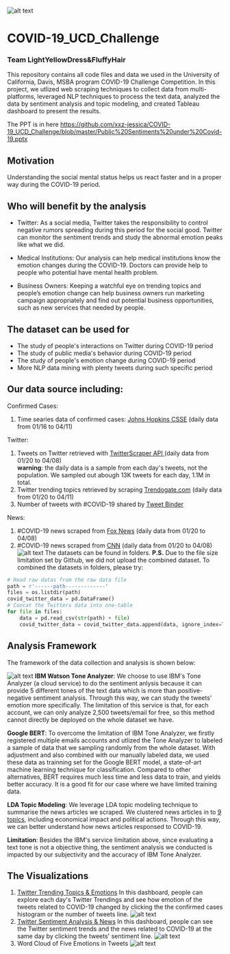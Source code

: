 ![alt text](https://harfordcountyhealth.com/wp-content/uploads/2020/01/home-banner.jpg "COVID-19 Banner")
# COVID-19_UCD_Challenge
### Team LightYellowDress&amp;FluffyHair 
This repository contains all code files and data we used in the University of California, Davis, MSBA program COVID-19 Challenge Competition. In this project, we utlized web scraping techniques to collect data from multi-platforms, leveraged NLP techniques to process the text data, analyzed the data by sentiment analysis and topic modeling, and created Tableau dashboard to present the results. 

The PPT is in here https://github.com/xxz-jessica/COVID-19_UCD_Challenge/blob/master/Public%20Sentiments%20under%20Covid-19.pptx

## Motivation
Understanding the social mental status helps us react faster and in a proper way during the COVID-19 period.

## Who will benefit by the analysis
- Twitter: As a social media, Twitter takes the responsibility to control negative rumors spreading during this period for the social good. Twitter can monitor the sentiment trends and study the abnormal emotion peaks like what we did. 

- Medical Institutions: Our analysis can help medical institutions know the emotion changes during the COVID-19. Doctors can provide help to people who potential have mental health problem.

- Business Owners: Keeping a watchful eye on trending topics and people’s emotion change can help business owners run marketing campaign appropriately and find out potential business opportunities, such as new services that needed by people. 

## The dataset can be used for 
- The study of people's interactions on Twitter during COVID-19 period
- The study of public media's behavior during COVID-19 period
- The study of people's emotion change during COVID-19 period
- More NLP data mining with plenty tweets during such specific period

## Our data source including:

Confirmed Cases:
1. Time searies data of confirmed cases: [Johns Hopkins CSSE](https://github.com/CSSEGISandData/COVID-19) (daily data from 01/16 to 04/11)

Twitter:
1. Tweets on Twitter retrieved with [TwitterScraper API ](https://github.com/taspinar/twitterscraper) (daily data from 01/20 to 04/08)\
  **warning**: the daily data is a sample from each day's tweets, not the population. We sampled out abough 13K tweets for each day, 1.1M in total.
2. Twitter trending topics retrieved by scraping [Trendogate.com](https://trendogate.com) (daily data from 01/20 to 04/11)
3. Number of tweets with #COVID-19 shared by [Tweet Binder](https://www.tweetbinder.com/blog/covid-19-coronavirus-twitter/) 

News:
1. #COVID-19 news scraped from [Fox News](https://www.foxnews.com/) (daily data from 01/20 to 04/08)
2. #COVID-19 news scraped from [CNN](https://www.cnn.com/) (daily data from 01/20 to 04/08)
![alt text](https://github.com/xxz-jessica/COVID-19_UCD_Challenge/blob/master/data_description.JPG)
The datasets can be found in folders. **P.S.** Due to the file size limitation set by Github, we did not upload the combined dataset. To combined the datasets in folders, please try:
```python
# Read raw datas from the raw data file
path = r'------path-------------'
files = os.listdir(path)
covid_twitter_data = pd.DataFrame()
# Concat the Twitters data into one-table
for file in files:
    data = pd.read_csv(str(path) + file)
    covid_twitter_data = covid_twitter_data.append(data, ignore_index=True)
```

## Analysis Framework
The framework of the data collection and analysis is shown below: 

![alt text](https://github.com/xxz-jessica/COVID-19_UCD_Challenge/blob/master/framework.JPG)
**IBM Watson Tone Analyzer**: We choose to use IBM's Tone Analyzer (a cloud service) to do the sentiment anlysis because it can provide 5 different tones of the text data which is more than positive-negative sentiment analysis. Through this way, we can study the tweets' emotion more specifically. The limitation of this service is that, for each account, we can only analyze 2,500 tweets/email for free, so this method cannot directly be deployed on the whole dataset we have. 

**Google BERT**: To overcome the limitation of IBM Tone Analyzer, we firstly registered multiple emails accounts and utlized the Tone Analyzer to  labeled a sample of data that we sampling randomly from the whole dataset. With adjustment and also combined with our manually labeled data, we used these data as trainning set for the Google BERT model, a state-of-art machine learning technique for classification. Compared to other alternatives, BERT requires much less time and less data to train, and yields better accuracy. It is a good fit for our case where we have limited training data.

**LDA Topic Modeling**: We leverage LDA topic modeling technique to summarise the news articles we scraped. We clustered news articles in to [9 topics](https://github.com/xxz-jessica/COVID-19_UCD_Challenge/blob/master/Topic_Modeling/LDA_fox_cnn_colab_topics.xlsx), including economical impact and political actions. Through this way, we can better understand how news articles responsed to COVID-19. 

**Limitation**: Besides the IBM's service limitation above, since evaluating a text tone is not a objective thing, the sentiment analysis we conducted is impacted by our subjectivity and the accuracy of IBM Tone Analyzer.

## The Visualizations
1. [Twitter Trending Topics & Emotions](https://public.tableau.com/profile/jessica4482#!/vizhome/Book1_15869470914670/TwitterTrendsSenti) In this dashboard, people can explore each day's Twitter Trendings and see how emotion of the tweets related to COVID-19 changed by clicking the the confirmed cases histogram or the number of tweets line. 
![alt text](https://github.com/xxz-jessica/COVID-19_UCD_Challenge/blob/master/Dashboard_pict_1.png)
2. [Twitter Sentiment Analysis & News](https://public.tableau.com/profile/willa.yu#!/vizhome/SentimentDashboardwithNewsTopics/Dashboard1?publish=yes) In this dashboard, people can see the Twitter sentiment trends and the news related to COVID-19 at the same day by clicking the tweets' sentiment line. 
![alt text](https://github.com/xxz-jessica/COVID-19_UCD_Challenge/blob/master/Dashboard_pict_2.png)
3. Word Cloud of Five Emotions in Tweets
![alt text](https://github.com/xxz-jessica/COVID-19_UCD_Challenge/blob/master/FiveEmotionsWordCloud.JPG)




